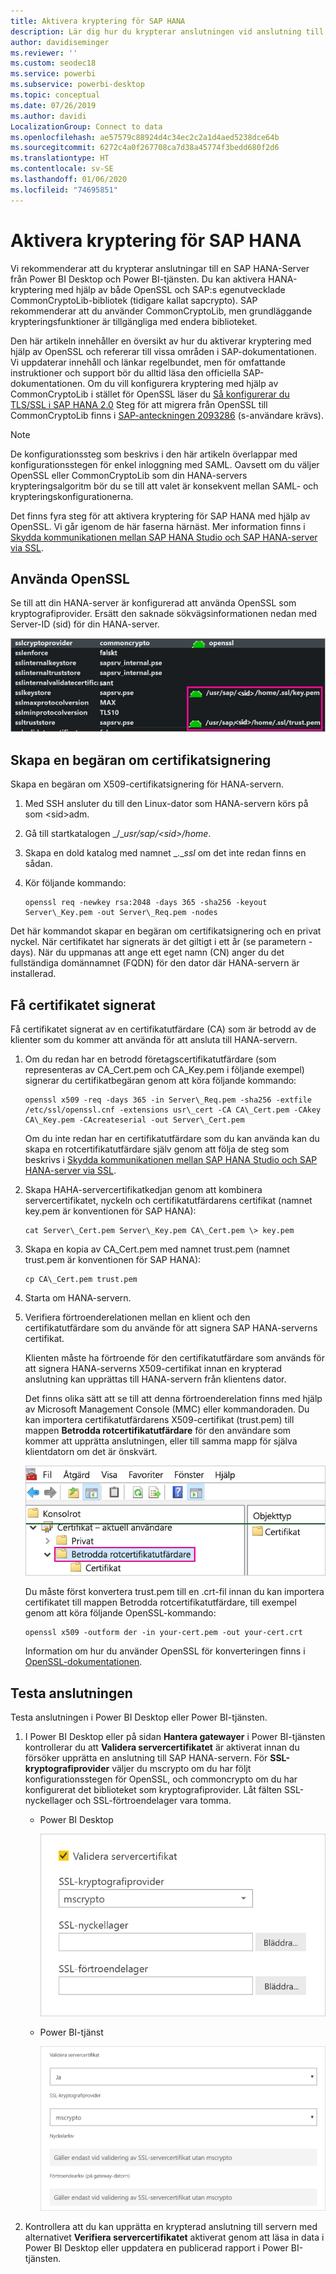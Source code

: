 ```yaml
---
title: Aktivera kryptering för SAP HANA
description: Lär dig hur du krypterar anslutningen vid anslutning till en HANA-Server från Power BI med hjälp av enkel inloggning med SAML.
author: davidiseminger
ms.reviewer: ''
ms.custom: seodec18
ms.service: powerbi
ms.subservice: powerbi-desktop
ms.topic: conceptual
ms.date: 07/26/2019
ms.author: davidi
LocalizationGroup: Connect to data
ms.openlocfilehash: ae57579c88924d4c34ec2c2a1d4aed5238dce64b
ms.sourcegitcommit: 6272c4a0f267708ca7d38a45774f3bedd680f2d6
ms.translationtype: HT
ms.contentlocale: sv-SE
ms.lasthandoff: 01/06/2020
ms.locfileid: "74695851"
---
```

# <a name="enable-encryption-for-sap-hana"></a>Aktivera kryptering för SAP HANA

Vi rekommenderar att du krypterar anslutningar till en SAP HANA-Server från Power BI Desktop och Power BI-tjänsten. Du kan aktivera HANA-kryptering med hjälp av både OpenSSL och SAP:s egenutvecklade CommonCryptoLib-bibliotek (tidigare kallat sapcrypto). SAP rekommenderar att du använder CommonCryptoLib, men grundläggande krypteringsfunktioner är tillgängliga med endera biblioteket.

Den här artikeln innehåller en översikt av hur du aktiverar kryptering med hjälp av OpenSSL och refererar till vissa områden i SAP-dokumentationen. Vi uppdaterar innehåll och länkar regelbundet, men för omfattande instruktioner och support bör du alltid läsa den officiella SAP-dokumentationen. Om du vill konfigurera kryptering med hjälp av CommonCryptoLib i stället för OpenSSL läser du [Så konfigurerar du TLS/SSL i SAP HANA 2.0](https://blogs.sap.com/2018/11/13/how-to-configure-tlsssl-in-sap-hana-2.0/) Steg för att migrera från OpenSSL till CommonCryptoLib finns i [SAP-anteckningen 2093286](https://launchpad.support.sap.com/#/notes/2093286) (s-användare krävs).

> [!NOTE]
> De konfigurationssteg som beskrivs i den här artikeln överlappar med konfigurationsstegen för enkel inloggning med SAML. Oavsett om du väljer OpenSSL eller CommonCryptoLib som din HANA-servers krypteringsalgoritm bör du se till att valet är konsekvent mellan SAML- och krypteringskonfigurationerna.

Det finns fyra steg för att aktivera kryptering för SAP HANA med hjälp av OpenSSL. Vi går igenom de här faserna härnäst.  Mer information finns i [Skydda kommunikationen mellan SAP HANA Studio och SAP HANA-server via SSL](https://blogs.sap.com/2015/09/28/securing-the-communication-between-sap-hana-studio-and-sap-hana-server-through-ssl/).

## <a name="use-openssl"></a>Använda OpenSSL

Se till att din HANA-server är konfigurerad att använda OpenSSL som kryptografiprovider. Ersätt den saknade sökvägsinformationen nedan med Server-ID (sid) för din HANA-server.

![Kryptografisk OpenSSL-provider](media/desktop-sap-hana-encryption/ssl-crypto-provider.png)

## <a name="create-a-certificate-signing-request"></a>Skapa en begäran om certifikatsignering

Skapa en begäran om X509-certifikatsignering för HANA-servern.

1. Med SSH ansluter du till den Linux-dator som HANA-servern körs på som \<sid\>adm.

1. Gå till startkatalogen _/__usr/sap/\<sid\>/home_.

1. Skapa en dold katalog med namnet _.__ssl_ om det inte redan finns en sådan.

1. Kör följande kommando:

    ```
    openssl req -newkey rsa:2048 -days 365 -sha256 -keyout Server\_Key.pem -out Server\_Req.pem -nodes
    ```

Det här kommandot skapar en begäran om certifikatsignering och en privat nyckel. När certifikatet har signerats är det giltigt i ett år (se parametern -days). När du uppmanas att ange ett eget namn (CN) anger du det fullständiga domännamnet (FQDN) för den dator där HANA-servern är installerad.

## <a name="get-the-certificate-signed"></a>Få certifikatet signerat

Få certifikatet signerat av en certifikatutfärdare (CA) som är betrodd av de klienter som du kommer att använda för att ansluta till HANA-servern.

1. Om du redan har en betrodd företagscertifikatutfärdare (som representeras av CA\_Cert.pem och CA\_Key.pem i följande exempel) signerar du certifikatbegäran genom att köra följande kommando:

    ```
    openssl x509 -req -days 365 -in Server\_Req.pem -sha256 -extfile /etc/ssl/openssl.cnf -extensions usr\_cert -CA CA\_Cert.pem -CAkey CA\_Key.pem -CAcreateserial -out Server\_Cert.pem
    ```

    Om du inte redan har en certifikatutfärdare som du kan använda kan du skapa en rotcertifikatutfärdare själv genom att följa de steg som beskrivs i [Skydda kommunikationen mellan SAP HANA Studio och SAP HANA-server via SSL](https://blogs.sap.com/2015/09/28/securing-the-communication-between-sap-hana-studio-and-sap-hana-server-through-ssl/).

1. Skapa HAHA-servercertifikatkedjan genom att kombinera servercertifikatet, nyckeln och certifikatutfärdarens certifikat (namnet key.pem är konventionen för SAP HANA):

    ```
    cat Server\_Cert.pem Server\_Key.pem CA\_Cert.pem \> key.pem
    ```

1. Skapa en kopia av CA\_Cert.pem med namnet trust.pem (namnet trust.pem är konventionen för SAP HANA):

    ```
    cp CA\_Cert.pem trust.pem
    ```

1. Starta om HANA-servern.

1. Verifiera förtroenderelationen mellan en klient och den certifikatutfärdare som du använde för att signera SAP HANA-serverns certifikat.

    Klienten måste ha förtroende för den certifikatutfärdare som används för att signera HANA-serverns X509-certifikat innan en krypterad anslutning kan upprättas till HANA-servern från klientens dator.

    Det finns olika sätt att se till att denna förtroenderelation finns med hjälp av Microsoft Management Console (MMC) eller kommandoraden. Du kan importera certifikatutfärdarens X509-certifikat (trust.pem) till mappen **Betrodda rotcertifikatutfärdare** för den användare som kommer att upprätta anslutningen, eller till samma mapp för själva klientdatorn om det är önskvärt.

    ![Mappen Betrodda rotcertifikatutfärdare](media/desktop-sap-hana-encryption/trusted-root-certification.png)

    Du måste först konvertera trust.pem till en .crt-fil innan du kan importera certifikatet till mappen Betrodda rotcertifikatutfärdare, till exempel genom att köra följande OpenSSL-kommando:

    ```
    openssl x509 -outform der -in your-cert.pem -out your-cert.crt
    ```
    
    Information om hur du använder OpenSSL för konverteringen finns i [OpenSSL-dokumentationen](https://www.openssl.org/docs/manmaster/man1/x509.html).

## <a name="test-the-connection"></a>Testa anslutningen

Testa anslutningen i Power BI Desktop eller Power BI-tjänsten.

1. I Power BI Desktop eller på sidan **Hantera gatewayer** i Power BI-tjänsten kontrollerar du att **Validera servercertifikatet** är aktiverat innan du försöker upprätta en anslutning till SAP HANA-servern. För **SSL-kryptografiprovider** väljer du mscrypto om du har följt konfigurationsstegen för OpenSSL, och commoncrypto om du har konfigurerat det biblioteket som kryptografiprovider. Låt fälten SSL-nyckellager och SSL-förtroendelager vara tomma.

    - Power BI Desktop

        ![Validera servercertifikatet – tjänsten](media/desktop-sap-hana-encryption/validate-server-certificate-service.png)

    - Power BI-tjänst

        ![Validera servercertifikatet – Desktop](media/desktop-sap-hana-encryption/validate-server-certificate-desktop.png)

1. Kontrollera att du kan upprätta en krypterad anslutning till servern med alternativet **Verifiera servercertifikatet** aktiverat genom att läsa in data i Power BI Desktop eller uppdatera en publicerad rapport i Power BI-tjänsten.
